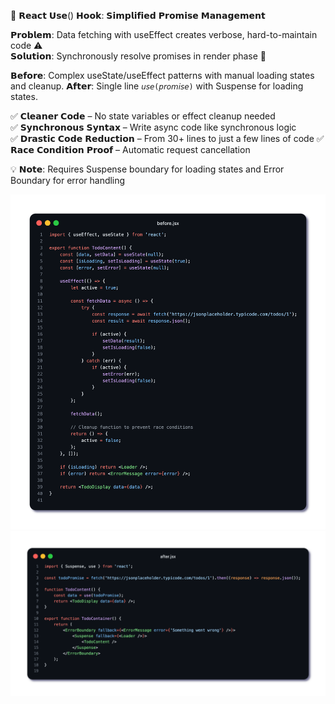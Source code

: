 🚀 𝗥𝗲𝗮𝗰𝘁 𝗨𝘀𝗲() 𝗛𝗼𝗼𝗸: 𝗦𝗶𝗺𝗽𝗹𝗶𝗳𝗶𝗲𝗱 𝗣𝗿𝗼𝗺𝗶𝘀𝗲 𝗠𝗮𝗻𝗮𝗴𝗲𝗺𝗲𝗻𝘁

𝗣𝗿𝗼𝗯𝗹𝗲𝗺: Data fetching with useEffect creates verbose, hard-to-maintain code ⚠️  
𝗦𝗼𝗹𝘂𝘁𝗶𝗼𝗻: Synchronously resolve promises in render phase 🧩

𝗕𝗲𝗳𝗼𝗿𝗲: Complex useState/useEffect patterns with manual loading states and cleanup.
𝗔𝗳𝘁𝗲𝗿: Single line `𝘶𝘴𝘦(𝘱𝘳𝘰𝘮𝘪𝘴𝘦)` with Suspense for loading states.

✅ 𝗖𝗹𝗲𝗮𝗻𝗲𝗿 𝗖𝗼𝗱𝗲 – No state variables or effect cleanup needed  
✅ 𝗦𝘆𝗻𝗰𝗵𝗿𝗼𝗻𝗼𝘂𝘀 𝗦𝘆𝗻𝘁𝗮𝘅 – Write async code like synchronous logic  
✅ 𝗗𝗿𝗮𝘀𝘁𝗶𝗰 𝗖𝗼𝗱𝗲 𝗥𝗲𝗱𝘂𝗰𝘁𝗶𝗼𝗻 – From 30+ lines to just a few lines of code
✅ 𝗥𝗮𝗰𝗲 𝗖𝗼𝗻𝗱𝗶𝘁𝗶𝗼𝗻 𝗣𝗿𝗼𝗼𝗳 – Automatic request cancellation

💡 𝗡𝗼𝘁𝗲: Requires Suspense boundary for loading states and Error Boundary for error handling

![Before](./before.jsx.png)
![After](./after.jsx.png)
